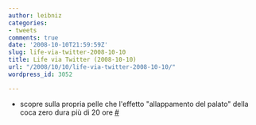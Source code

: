 ```yaml
---
author: leibniz
categories:
- tweets
comments: true
date: '2008-10-10T21:59:59Z'
slug: life-via-twitter-2008-10-10
title: Life via Twitter (2008-10-10)
url: "/2008/10/10/life-via-twitter-2008-10-10/"
wordpress_id: 3052

---
```

* scopre sulla propria pelle che l'effetto "allappamento del palato" della coca zero dura più di 20 ore [#](http://twitter.com/leibniz/statuses/954234984)


